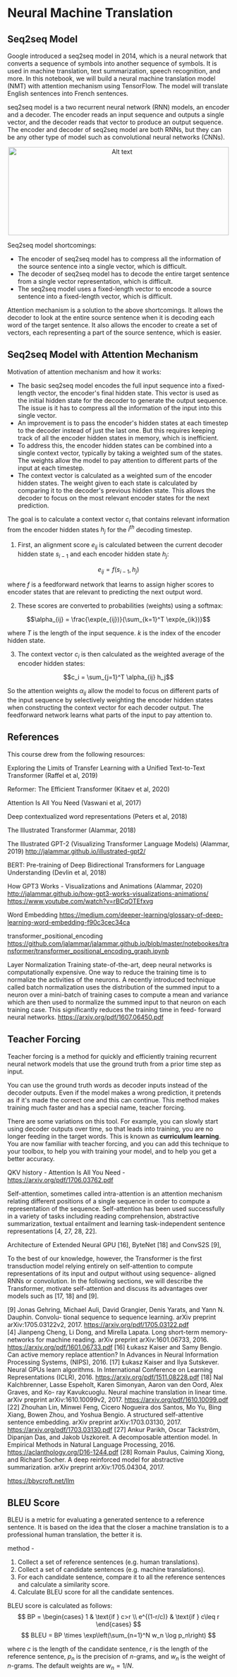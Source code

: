 




# Neural Machine Translation

## Seq2seq Model

Google introduced a seq2seq model in 2014, which is a neural network that converts a sequence of symbols into another sequence of symbols. It is used in machine translation, text summarization, speech recognition, and more. In this notebook, we will build a neural machine translation model (NMT) with attention mechanism using TensorFlow. The model will translate English sentences into French sentences.

seq2seq model is a two recurrent neural network (RNN) models, an encoder and a decoder. The encoder reads an input sequence and outputs a single vector, and the decoder reads that vector to produce an output sequence. The encoder and decoder of seq2seq model are both RNNs, but they can be any other type of model such as convolutional neural networks (CNNs).

<div align="center">
  <img src="images/seq2seq_model.png" alt="Alt text" width="500" height="200" />
</div>

Seq2seq model shortcomings:
- The encoder of seq2seq model has to compress all the information of the source sentence into a single vector, which is difficult.
- The decoder of seq2seq model has to decode the entire target sentence from a single vector representation, which is difficult.
- The seq2seq model uses a fixed-length vector to encode a source sentence into a fixed-length vector, which is difficult.

Attention mechanism is a solution to the above shortcomings. It allows the decoder to look at the entire source sentence when it is decoding each word of the target sentence. It also allows the encoder to create a set of vectors, each representing a part of the source sentence, which is easier.

## Seq2seq Model with Attention Mechanism

Motivation of attention mechanism and how it works:
- The basic seq2seq model encodes the full input sequence into a fixed-length vector, the encoder's final hidden state. This vector is used as the initial hidden state for the decoder to generate the output sequence. The issue is it has to compress all the information of the input into this single vector.
- An improvement is to pass the encoder's hidden states at each timestep to the decoder instead of just the last one. But this requires keeping track of all the encoder hidden states in memory, which is inefficient.
- To address this, the encoder hidden states can be combined into a single context vector, typically by taking a weighted sum of the states. The weights allow the model to pay attention to different parts of the input at each timestep.
- The context vector is calculated as a weighted sum of the encoder hidden states. The weight given to each state is calculated by comparing it to the decoder's previous hidden state. This allows the decoder to focus on the most relevant encoder states for the next prediction.

The goal is to calculate a context vector $c_i$ that contains relevant information from the encoder hidden states $h_j$ for the $i^{th}$ decoding timestep. 

1. First, an alignment score $e_{ij}$ is calculated between the current decoder hidden state $s_{i-1}$ and each encoder hidden state $h_j$:

$$e_{ij} = f(s_{i-1}, h_j)$$ 

where $f$ is a feedforward network that learns to assign higher scores to encoder states that are relevant to predicting the next output word.

2. These scores are converted to probabilities (weights) using a softmax:

$$\alpha_{ij} = \frac{\exp(e_{ij})}{\sum_{k=1}^T \exp(e_{ik})}$$

where $T$ is the length of the input sequence. $k$ is the index of the encoder hidden state.

3. The context vector $c_i$ is then calculated as the weighted average of the encoder hidden states:

$$c_i = \sum_{j=1}^T \alpha_{ij} h_j$$

So the attention weights $\alpha_{ij}$ allow the model to focus on different parts of the input sequence by selectively weighting the encoder hidden states when constructing the context vector for each decoder output. The feedforward network learns what parts of the input to pay attention to.




## References
This course drew from the following resources:

Exploring the Limits of Transfer Learning with a Unified Text-to-Text Transformer
 (Raffel et al, 2019)

Reformer: The Efficient Transformer
 (Kitaev et al, 2020)

Attention Is All You Need
 (Vaswani et al, 2017)

Deep contextualized word representations
 (Peters et al, 2018)

The Illustrated Transformer
 (Alammar, 2018)

The Illustrated GPT-2 (Visualizing Transformer Language Models)
 (Alammar, 2019)
http://jalammar.github.io/illustrated-gpt2/ 

BERT: Pre-training of Deep Bidirectional Transformers for Language Understanding
 (Devlin et al, 2018)

How GPT3 Works - Visualizations and Animations
 (Alammar, 2020)
http://jalammar.github.io/how-gpt3-works-visualizations-animations/ 
https://www.youtube.com/watch?v=rBCqOTEfxvg 


Word Embedding
https://medium.com/deeper-learning/glossary-of-deep-learning-word-embedding-f90c3cec34ca 

transformer_positional_encoding 
https://github.com/jalammar/jalammar.github.io/blob/master/notebookes/transformer/transformer_positional_encoding_graph.ipynb 

Layer Normalization 
Training state-of-the-art, deep neural networks is computationally expensive. One way to reduce the training time is to normalize the activities of the neurons. A recently introduced technique called batch normalization uses the distribution of the summed input to a neuron over a mini-batch of training cases to compute a mean and variance which are then used to normalize the summed input to that neuron on each training case. This significantly reduces the training time in feed- forward neural networks.
https://arxiv.org/pdf/1607.06450.pdf 



## Teacher Forcing

Teacher forcing is a method for quickly and efficiently training recurrent neural network models that use the ground truth from a prior time step as input.

You can use the ground truth words as decoder inputs instead of the decoder outputs. Even if the model makes a wrong prediction, it pretends as if it's made the correct one and this can continue. This method makes training much faster and has a special name, teacher forcing. 

There are some variations on this tool. For example, you can slowly start using decoder outputs over time, so that leads into training, you are no longer feeding in the target words. This is known as **curriculum learning**. You are now familiar with teacher forcing, and you can add this technique to your toolbox, to help you with training your model, and to help you get a better accuracy.


QKV history - 
Attention Is All You Need - https://arxiv.org/pdf/1706.03762.pdf 

Self-attention, sometimes called intra-attention is an attention mechanism relating different positions of a single sequence in order to compute a representation of the sequence. Self-attention has been used successfully in a variety of tasks including reading comprehension, abstractive summarization, textual entailment and learning task-independent sentence representations [4, 27, 28, 22].

Architecture of Extended Neural GPU [16], ByteNet [18] and ConvS2S [9],

To the best of our knowledge, however, the Transformer is the first transduction model relying entirely on self-attention to compute representations of its input and output without using sequence- aligned RNNs or convolution. In the following sections, we will describe the Transformer, motivate self-attention and discuss its advantages over models such as [17, 18] and [9].

[9] Jonas Gehring, Michael Auli, David Grangier, Denis Yarats, and Yann N. Dauphin. Convolu- tional sequence to sequence learning. arXiv preprint arXiv:1705.03122v2, 2017. https://arxiv.org/pdf/1705.03122.pdf  
[4] Jianpeng Cheng, Li Dong, and Mirella Lapata. Long short-term memory-networks for machine reading. arXiv preprint arXiv:1601.06733, 2016. https://arxiv.org/pdf/1601.06733.pdf 
[16] Łukasz Kaiser and Samy Bengio. Can active memory replace attention? In Advances in Neural Information Processing Systems, (NIPS), 2016.
[17] Łukasz Kaiser and Ilya Sutskever. Neural GPUs learn algorithms. In International Conference on Learning Representations (ICLR), 2016.
https://arxiv.org/pdf/1511.08228.pdf 
[18] Nal Kalchbrenner, Lasse Espeholt, Karen Simonyan, Aaron van den Oord, Alex Graves, and Ko- ray Kavukcuoglu. Neural machine translation in linear time. arXiv preprint arXiv:1610.10099v2, 2017. https://arxiv.org/pdf/1610.10099.pdf
[22] Zhouhan Lin, Minwei Feng, Cicero Nogueira dos Santos, Mo Yu, Bing Xiang, Bowen Zhou, and Yoshua Bengio. A structured self-attentive sentence embedding. arXiv preprint arXiv:1703.03130, 2017. https://arxiv.org/pdf/1703.03130.pdf
[27] Ankur Parikh, Oscar Täckström, Dipanjan Das, and Jakob Uszkoreit. A decomposable attention model. In Empirical Methods in Natural Language Processing, 2016. https://aclanthology.org/D16-1244.pdf 
[28] Romain Paulus, Caiming Xiong, and Richard Socher. A deep reinforced model for abstractive summarization. arXiv preprint arXiv:1705.04304, 2017.


https://bbycroft.net/llm 



## BLEU Score

BLEU is a metric for evaluating a generated sentence to a reference sentence. It is based on the idea that the closer a machine translation is to a professional human translation, the better it is.

method - 
1. Collect a set of reference sentences (e.g. human translations).
2. Collect a set of candidate sentences (e.g. machine translations).
3. For each candidate sentence, compare it to all the reference sentences and calculate a similarity score.
4. Calculate BLEU score for all the candidate sentences.

BLEU score is calculated as follows:
$$ BP = \begin{cases} 1 & \text{if } c>r \\ e^{(1-r/c)} & \text{if } c\leq r \end{cases} $$
$$ BLEU = BP \times \exp\left(\sum_{n=1}^N w_n \log p_n\right) $$

where $c$ is the length of the candidate sentence, $r$ is the length of the reference sentence, $p_n$ is the precision of $n$-grams, and $w_n$ is the weight of $n$-grams. The default weights are $w_n=1/N$.



